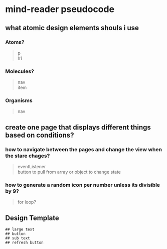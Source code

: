 # mind-reader pseudocode

## what atomic design elements shouls i use

### Atoms?
> p  
> h1

### Molecules?
> nav  
> item

### Organisms
> nav


## create one page that displays different things based on conditions?

### how to navigate between the pages and change the view when the stare chages?
> eventListener  
> button to pull from array or object  to change state
  
### how to generate a random icon per number unless its divisible by 9?
> for loop?


## Design Template
```
## large text
## button
## sub text
## refresh button
```
